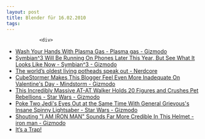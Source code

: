 ```yaml
---
layout: post
title: Blender für 16.02.2010
tags:
---
```



                <div>
<ul>
    <li><a rel="nofollow" href="http://gizmodo.com/5472136/wash-your-hands-with-plasma-gas">Wash  Your Hands With Plasma Gas - Plasma gas - Gizmodo</a></li>
    <li><a rel="nofollow" href="http://gizmodo.com/5471833/symbian3-will-be-running-on-phones-later-this-year-but-see-what-it-looks-like-now">Symbian^3  Will Be Running On Phones Later This Year, But See What It Looks Like  Now - Symbian^3 - Gizmodo</a></li>
    <li><a rel="nofollow" href="http://www.nerdcore.de/wp/2010/02/14/the-worlds-oldest-living-potheads-speak-out/?utm_source=feedburner&amp;utm_medium=feed&amp;utm_campaign=Feed%3A%20NerdcoreRSS2%20%28Nerdcore%29">The  world’s oldest living potheads speak out - Nerdcore</a></li>
    <li><a rel="nofollow" href="http://gizmodo.com/5471443/cubestormer-makes-this-blogger-feel-even-more-inadequate-on-valentines-day">CubeStormer  Makes This Blogger Feel Even More Inadequate On Valentine's Day -  Mindstorm - Gizmodo</a></li>
    <li><a rel="nofollow" href="http://gizmodo.com/5471562/this-incredibly-massive-at%20at-walker-holds-20-figures-and-crushes-pet-rebellions">This  Incredibly Massive AT-AT Walker Holds 20 Figures and Crushes Pet  Rebellions - Star Wars - Gizmodo</a></li>
    <li><a rel="nofollow" href="http://gizmodo.com/5471566/poke-two-jedis-eyes-out-at-the-same-time-with-general-grievouss-insane-spinny-lightsaber">Poke  Two Jedi's Eyes Out at the Same Time With General Grievous's Insane  Spinny Lightsaber - Star Wars - Gizmodo</a></li>
    <li><a rel="nofollow" href="http://feedproxy.google.com/%7Er/geeksAreSexyTechnologyNews/%7E3/C152_tHnZfY/">Shouting  "I AM IRON MAN" Sounds Far More Credible In This Helmet - iron man -  Gizmodo</a></li>
    <li><a rel="nofollow" href="http://feedproxy.google.com/%7Er/geeksAreSexyTechnologyNews/%7E3/C152_tHnZfY/">It’s  a Trap!</a></li>
</ul>
</div>
